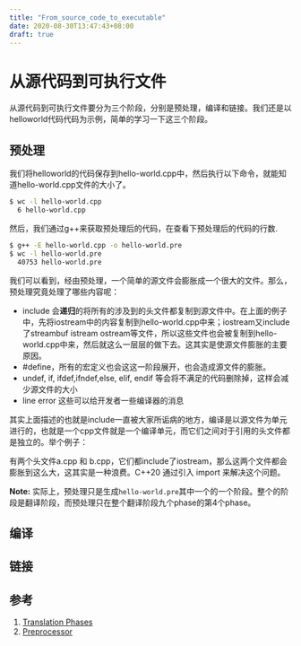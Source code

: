 ```yaml
---
title: "From_source_code_to_executable"
date: 2020-08-30T13:47:43+08:00
draft: true
---
```


# 从源代码到可执行文件

从源代码到可执行文件要分为三个阶段，分别是预处理，编译和链接。我们还是以helloworld代码代码为示例，简单的学习一下这三个阶段。

## 预处理

我们将helloworld的代码保存到hello-world.cpp中，然后执行以下命令，就能知道hello-world.cpp文件的大小了。

```sh
$ wc -l hello-world.cpp
  6 hello-world.cpp
```

然后，我们通过g++来获取预处理后的代码，在查看下预处理后的代码的行数.

```sh
$ g++ -E hello-world.cpp -o hello-world.pre
$ wc -l hello-world.pre
  40753 hello-world.pre
```

我们可以看到，经由预处理，一个简单的源文件会膨胀成一个很大的文件。那么，预处理究竟处理了哪些内容呢：

* include 会**递归**的将所有的涉及到的头文件都复制到源文件中。在上面的例子中，先将iostream中的内容复制到hello-world.cpp中来；iostream又include了streambuf istream ostream等文件，所以这些文件也会被复制到hello-world.cpp中来，然后就这么一层层的做下去。这其实是使源文件膨胀的主要原因。
* #define，所有的宏定义也会这这一阶段展开，也会造成源文件的膨胀。
* undef, if, ifdef,ifndef,else, elif, endif 等会将不满足的代码删除掉，这样会减少源文件的大小
* line error 这些可以给开发者一些编译器的消息

其实上面描述的也就是include一直被大家所诟病的地方，编译是以源文件为单元进行的，也就是一个cpp文件就是一个编译单元，而它们之间对于引用的头文件都是独立的。举个例子：

有两个头文件a.cpp 和 b.cpp，它们都include了iostream，那么这两个文件都会膨胀到这么大，这其实是一种浪费。C++20 通过引入 import 来解决这个问题。

**Note:** 实际上，预处理只是生成`hello-world.pre`其中一个的一个阶段。整个的阶段是翻译阶段，而预处理只在整个翻译阶段九个phase的第4个phase。

## 编译



## 链接





## 参考

1. [Translation Phases](https://zh.cppreference.com/w/cpp/language/translation_phases)
2. [Preprocessor](https://en.cppreference.com/w/cpp/preprocessor)
